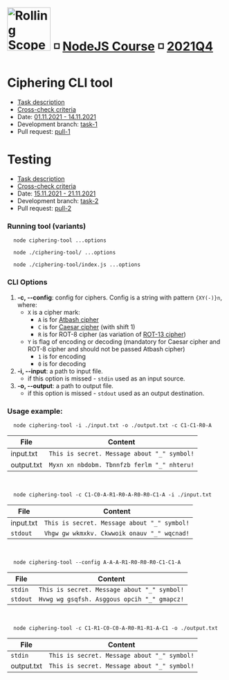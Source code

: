 # [<img src="https://rollingscopes.com/images/logo_rs2.svg" alt="Rolling Scopes School" width="100">][rss] ◽ [NodeJS Course][rss-nodejs] ◽ [2021Q4][schedule]

[logo]: https://rollingscopes.com/images/logo_rs2.svg
[rss]: https://rs.school
[rss-nodejs]: https://rs.school/nodejs/
[rss-nodejs-gh]: https://github.com/rolling-scopes-school/basic-nodejs-course
[schedule]: https://docs.google.com/spreadsheets/d/1XNsmckYlUy36kVTYrAylxpVYWTGvMc4RaS-xxgRbdmE/edit#gid=926002411

# Ciphering CLI tool

- [Task description][t1-descr]
- [Cross-check criteria][t1-cross-check]
- Date: [01.11.2021 - 14.11.2021][t1-timeline]
- Development branch: [task-1][t1-dev-branch]
- Pull request: [pull-1][t1-pull-request]

# Testing
- [Task description][t2-descr]
- [Cross-check criteria][t2-cross-check]
- Date: [15.11.2021 - 21.11.2021][t2-timeline]
- Development branch: [task-2][t2-dev-branch]
- Pull request: [pull-2][t2-pull-request]

[t1-descr]: ./docs/task-1/description.md
[t1-cross-check]: ./docs/task-1/cross-check.md
[t1-dev-branch]: ../../tree/task-1
[t1-pull-request]: ../../pull/1
[t1-timeline]: https://docs.google.com/spreadsheets/d/1XNsmckYlUy36kVTYrAylxpVYWTGvMc4RaS-xxgRbdmE/edit#gid=926002411&range=A3:E6

[t2-descr]: ./docs/task-2/description.md
[t2-cross-check]: ./docs/task-2/cross-check.md
[t2-dev-branch]: ../../tree/task-2
[t2-pull-request]: ../../pull/2
[t2-timeline]: https://docs.google.com/spreadsheets/d/1XNsmckYlUy36kVTYrAylxpVYWTGvMc4RaS-xxgRbdmE/edit#gid=926002411&range=A7:E11

### Running tool (variants)

```shell
  node ciphering-tool ...options
```
```shell
  node ./ciphering-tool/ ...options
```
```shell
  node ./ciphering-tool/index.js ...options
```

### CLI Options

1. **-c, --config**: config for ciphers. Config is a string with pattern `{XY(-)}n`, where:
   - `X` is a cipher mark:
     - `A` is for [Atbash cipher][atbash]
     - `C` is for [Caesar cipher][caesar] (with shift 1)
     - `R` is for ROT-8 cipher (as variation of [ROT-13 cipher][rot-13])
   - `Y` is flag of encoding or decoding (mandatory for Caesar cipher and ROT-8 cipher and should not be passed Atbash cipher)
     - `1` is for encoding
     - `0` is for decoding
2. **-i, --input**: a path to input file.
   - if this option is missed - `stdin` used as an input source.
3. **-o, --output**: a path to output file.
   - if this option is missed - `stdout` used as an output destination.

[atbash]: https://en.wikipedia.org/wiki/Atbash
[caesar]: https://en.wikipedia.org/wiki/Caesar_cipher
[rot-13]: https://en.wikipedia.org/wiki/ROT13

### Usage example:

```shell
  node ciphering-tool -i ./input.txt -o ./output.txt -c C1-C1-R0-A
```
| File       | Content                                     |
|------------|---------------------------------------------|
| input.txt  | `This is secret. Message about "_" symbol!` |
| output.txt | `Myxn xn nbdobm. Tbnnfzb ferlm "_" nhteru!` |
<br>

```shell
  node ciphering-tool -c C1-C0-A-R1-R0-A-R0-R0-C1-A -i ./input.txt
```
| File      | Content                                     |
|-----------|---------------------------------------------|
| input.txt | `This is secret. Message about "_" symbol!` |
| `stdout`  | `Vhgw gw wkmxkv. Ckwwoik onauv "_" wqcnad!` |
<br>

```shell
  node ciphering-tool --config A-A-A-R1-R0-R0-R0-C1-C1-A
```
| File     | Content                                     |
|----------|---------------------------------------------|
| `stdin`  | `This is secret. Message about "_" symbol!` |
| `stdout` | `Hvwg wg gsqfsh. Asggous opcih "_" gmapcz!` |
<br>

```shell
  node ciphering-tool -c C1-R1-C0-C0-A-R0-R1-R1-A-C1 -o ./output.txt
```
| File       | Content                                     |
|------------|---------------------------------------------|
| `stdin`    | `This is secret. Message about "_" symbol!` |
| output.txt | `This is secret. Message about "_" symbol!` |
<br>
